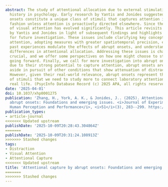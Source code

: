 ```yaml
---
abstract: The study of attentional allocation due to external stimulation has a long
  history in psychology. Early research by Yantis and Jonides suggested that abrupt
  onsets constitute a unique class of stimuli that captures attention in a stimulus-driven
  fashion unless attention is proactively directed elsewhere. Since then, the study
  of visual attention has evolved significantly. This article revisits the core conclusions
  by Yantis and Jonides in light of subsequent findings and highlights emerging issues
  for future investigation. These issues include clarifying key concepts of visual
  attention, adopting measures with greater spatiotemporal precision, exploring how
  past experiences modulate the effects of abrupt onsets, and understanding individual
  differences in attentional allocation. Addressing these issues is challenging but
  crucial, and we offer some perspectives on how one might choose to study these issues
  going forward. Finally, we call for more investigation into abrupt onsets. Perhaps
  due to their strong potential to capture attention, abrupt onsets are often set
  aside in pursuit of other conditions that show attenuation of distractor interference.
  However, given their real-world relevance, abrupt onsets represent the exact type
  of stimuli that we need to study more to connect laboratory attention research to
  real life. (PsycInfo Database Record (c) 2025 APA, all rights reserved)
date: '2025-04-01'
doi: 10.1037/xhp0001275
publication: 'Zhang, H., York, A. K., & Jonides, J.. (2025). Attentional capture by
  abrupt onsets: Foundations and emerging issues. <i>Journal of Experimental Psychology:
  Human Perception and Performance</i>, <i>51</i>(3), 283--299. https://doi.org/10.1037/xhp0001275'
publication_types:
- article-journal
<<<<<<< Updated upstream
publishDate: '2025-10-09T20:28:43.304864Z'
=======
publishDate: '2025-10-09T20:31:24.108913Z'
>>>>>>> Stashed changes
tags:
- Distraction
- Visual Attention
- Attentional Capture
<<<<<<< Updated upstream
title: 'Attentional capture by abrupt onsets: Foundations and emerging issues'
=======
>>>>>>> Stashed changes
---
```

